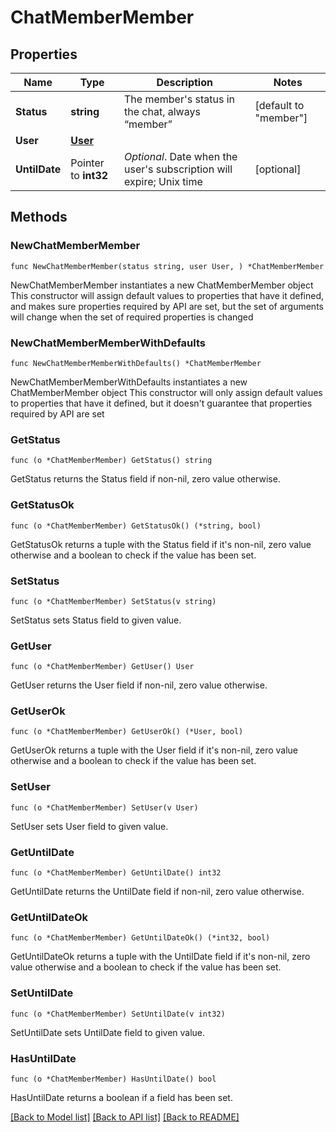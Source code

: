 # ChatMemberMember

## Properties

Name | Type | Description | Notes
------------ | ------------- | ------------- | -------------
**Status** | **string** | The member&#39;s status in the chat, always “member” | [default to "member"]
**User** | [**User**](User.md) |  | 
**UntilDate** | Pointer to **int32** | *Optional*. Date when the user&#39;s subscription will expire; Unix time | [optional] 

## Methods

### NewChatMemberMember

`func NewChatMemberMember(status string, user User, ) *ChatMemberMember`

NewChatMemberMember instantiates a new ChatMemberMember object
This constructor will assign default values to properties that have it defined,
and makes sure properties required by API are set, but the set of arguments
will change when the set of required properties is changed

### NewChatMemberMemberWithDefaults

`func NewChatMemberMemberWithDefaults() *ChatMemberMember`

NewChatMemberMemberWithDefaults instantiates a new ChatMemberMember object
This constructor will only assign default values to properties that have it defined,
but it doesn't guarantee that properties required by API are set

### GetStatus

`func (o *ChatMemberMember) GetStatus() string`

GetStatus returns the Status field if non-nil, zero value otherwise.

### GetStatusOk

`func (o *ChatMemberMember) GetStatusOk() (*string, bool)`

GetStatusOk returns a tuple with the Status field if it's non-nil, zero value otherwise
and a boolean to check if the value has been set.

### SetStatus

`func (o *ChatMemberMember) SetStatus(v string)`

SetStatus sets Status field to given value.


### GetUser

`func (o *ChatMemberMember) GetUser() User`

GetUser returns the User field if non-nil, zero value otherwise.

### GetUserOk

`func (o *ChatMemberMember) GetUserOk() (*User, bool)`

GetUserOk returns a tuple with the User field if it's non-nil, zero value otherwise
and a boolean to check if the value has been set.

### SetUser

`func (o *ChatMemberMember) SetUser(v User)`

SetUser sets User field to given value.


### GetUntilDate

`func (o *ChatMemberMember) GetUntilDate() int32`

GetUntilDate returns the UntilDate field if non-nil, zero value otherwise.

### GetUntilDateOk

`func (o *ChatMemberMember) GetUntilDateOk() (*int32, bool)`

GetUntilDateOk returns a tuple with the UntilDate field if it's non-nil, zero value otherwise
and a boolean to check if the value has been set.

### SetUntilDate

`func (o *ChatMemberMember) SetUntilDate(v int32)`

SetUntilDate sets UntilDate field to given value.

### HasUntilDate

`func (o *ChatMemberMember) HasUntilDate() bool`

HasUntilDate returns a boolean if a field has been set.


[[Back to Model list]](../README.md#documentation-for-models) [[Back to API list]](../README.md#documentation-for-api-endpoints) [[Back to README]](../README.md)



